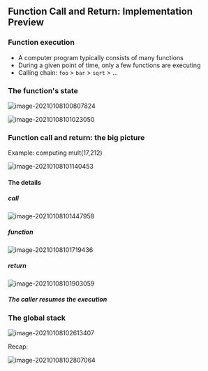 ## Function Call and Return: Implementation Preview



### Function execution

- A computer program typically consists of many functions
- During a given point of time, only a few functions are executing
- Calling chain: `foo` > `bar` > `sqrt` > ...





### The function's state

![image-20210108100807824](https://loyioblog.oss-cn-beijing.aliyuncs.com/LoyioBlog/202101087GNrg3.png)



![image-20210108101023050](https://loyioblog.oss-cn-beijing.aliyuncs.com/LoyioBlog/2021010844FHI0.png)



### Function call and return:  the big picture

Example: computing mult(17,212)

![image-20210108101140453](https://loyioblog.oss-cn-beijing.aliyuncs.com/LoyioBlog/202101084g9zFc.png)



#### The details 

##### call

![image-20210108101447958](https://loyioblog.oss-cn-beijing.aliyuncs.com/LoyioBlog/20210108uwCcg2.png)





##### function 

![image-20210108101719436](https://loyioblog.oss-cn-beijing.aliyuncs.com/LoyioBlog/20210108Su0daO.png)





##### return

![image-20210108101903059](https://loyioblog.oss-cn-beijing.aliyuncs.com/LoyioBlog/20210108mK2gga.png)





##### The caller resumes the  execution



### The global stack

![image-20210108102613407](https://loyioblog.oss-cn-beijing.aliyuncs.com/LoyioBlog/2021010837JOKV.png)



Recap:

![image-20210108102807064](https://loyioblog.oss-cn-beijing.aliyuncs.com/LoyioBlog/20210108ktcWOJ.png)

